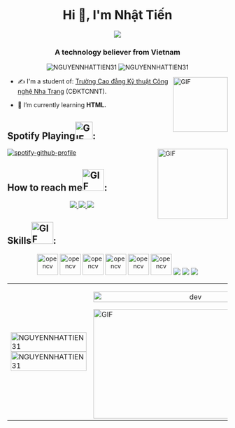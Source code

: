 <h1 align="center">Hi 👋, I'm Nhật Tiến </h1>
<p align="center"><img src="https://img.icons8.com/color/50/000000/vietnam-circular.png"/></p>
<h3 align="center">A technology believer from Vietnam </h3>
<p align="center"> <img src="https://komarev.com/ghpvc/?username=NGUYENNHATTIEN31" alt="NGUYENNHATTIEN31" />
<img src="https://badges.pufler.dev/repos/NGUYENNHATTIEN31" alt="NGUYENNHATTIEN31" /> </p>
<img align="right" alt="GIF" height="125px" src="https://i.giphy.com/media/d9RbxjZ8QXesiYoerE/giphy.webp" />

- ✍ I'm a student of: [Trường Cao đẳng Kỹ thuật Công nghệ Nha Trang](http://cdktcnnt.edu.vn/) (CĐKTCNNT).

- 🌱 I’m currently learning **HTML.**



## Spotify Playing<img align="left center" alt="GIF" height="40px" src="https://media0.giphy.com/media/W4taRUxV1WHlNmFCDH/giphy.gif?cid=ecf05e47llsdbudykuz8n5v2tteumocl7z17qcnswp8wsj2y&rid=giphy.gif&ct=s" />:

 <!--<[![Spotify](https://novatorem.vercel.app/api/spotify?background_color=0d1117&border_color=ffffff)](https://open.spotify.com/user/omnitenebris)
<img align="right" alt="GIF" height="170px" src="https://media.giphy.com/media/J5B1Y8QZnzXXbLQIBu/giphy.gif" />-->
[![spotify-github-profile](https://spotify-github-profile.vercel.app/api/view?uid=31qvfasmatcqxx5a72mjywbe5hlq&cover_image=true&theme=novatorem&bar_color=dc143c&bar_color_cover=false)](https://open.spotify.com/user/31qvfasmatcqxx5a72mjywbe5hlq?si=d79363ced22a4df5)
<img align="right" alt="GIF" height="160px" src="https://media.giphy.com/media/J5B1Y8QZnzXXbLQIBu/giphy.gif" />



## How to reach me<img align="left center " alt="GIF" height="50px" src="https://media1.giphy.com/media/QBqTS9XBErS1rEvqyn/giphy.gif?cid=ecf05e47ln6c1y9mz70acvi429e7de4xd68cynv9iqa4et1j&rid=giphy.gif&ct=g" />:

<p align="center">
  <a href="https://www.facebook.com/profile.php?id=100012907695117" alt="Facebook">
    <img src="https://img.icons8.com/fluent/48/000000/facebook-new.png" target="_blank" />
  </a> 
  <a href="https://github.com/NGUYENNHATTIEN31" alt="Github">
    <img src="https://img.icons8.com/fluent/48/000000/github.png"/>
  </a> 
  <a href="https://www.youtube.com/channel/UCE1fAjsQsoepeiQgRA4liLw" alt="Youtube channel" target="_blank" >
    <img src="https://img.icons8.com/fluent/48/000000/youtube-play.png"/>
  </a>
</p>

## Skills<img align="left center " alt="GIF" height="50px" src="https://media4.giphy.com/media/SvdTRdfrhnf62WQ58Q/giphy.gif?cid=ecf05e47g54meboacqgnn7b5aezgcowstf2rj229lws3lknv&rid=giphy.gif&ct=g" />:
<p align="center">
  
  <img src="https://img.icons8.com/fluency/344/python.png" alt="opencv" width="48" height="48"/>
  <img src="https://img.icons8.com/nolan/344/html.png" alt="opencv" width="48" height="48"/>
  <img src="https://img.icons8.com/cute-clipart/344/c.png" alt="opencv" width="48" height="48"/>
  <img src="https://img.icons8.com/bubbles/344/microsoft-powerpoint-2019.png" alt="opencv" width="48" height="48"/>
  <img src="https://img.icons8.com/plasticine/344/microsoft-word-2019.png" alt="opencv" width="48" height="48"/>
  <img src="https://img.icons8.com/bubbles/344/microsoft-excel-2019.png" alt="opencv" width="48" height="48"/>
  <img src="https://img.icons8.com/color/48/000000/github-2.png"/>
  <img src="https://img.icons8.com/color/48/000000/visual-studio-code-2019.png"/>
  <img src="https://img.icons8.com/color/48/000000/visual-studio-2019.png"/>
  </p>

<table style="width:100%;">
  <tr>
    <td>
      <img src="https://github-readme-stats.vercel.app/api/top-langs/?username=NGUYENNHATTIEN31&bg_color=FFFFFF00&text_color=179fa3&layout=compact&hide=CSS&langs_count=10&custom_title=Top%20ngôn%20ngữ%20được%20dùng" alt="NGUYENNHATTIEN31" width="100%"/>
      <img src="https://github-readme-stats.vercel.app/api?username=NGUYENNHATTIEN31&bg_color=FFFFFF00&text_color=179fa3&show_icons=true&count_private=true&include_all_commits=true&custom_title=Hoạt%20động%20trên%20Github" alt="NGUYENNHATTIEN31" width="100%"/>
    </td>
    <td>
      <p align="center"> 
        <img src="https://cdn.dribbble.com/users/1059583/screenshots/4171367/coding-freak.gif" alt="dev" width="100%"/>
      </p>
      <a target="_blank">
  <img align="right center" height="250" width="450" alt="GIF" src="https://media4.giphy.com/media/tY0Li19HJ2unvdoLoy/giphy.gif?cid=ecf05e47848zd3hpu442bxkcn55fxfafci5pd76d27vlo3vk&rid=giphy.gif&ct=g">
</a>
    </td>
  </tr>
  
</table>
